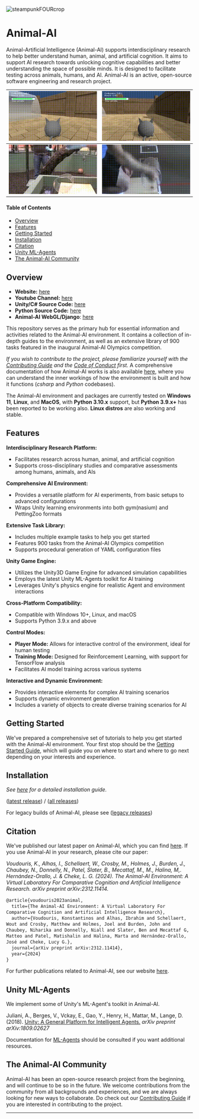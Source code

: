 ![steampunkFOURcrop](https://github.com/Kinds-of-Intelligence-CFI/animal-ai/assets/65875290/df798f4a-cb2c-416f-a150-093b9382a621)

# Animal-AI

Animal-Artificial Intelligence (Animal-AI) supports interdisciplinary research to help better understand human, animal, and artificial cognition. It aims to support AI research towards unlocking cognitive capabilities and better understanding the space of possible minds. It is designed to facilitate testing across animals, humans, and AI. Animal-AI is an active, open-source software engineering and research project.

| ![agent-cyl-fail](project/figs/agent-cyl-fail.gif) | ![agent-cyl-pass](project/figs/agent-cyl-pass.gif) |
|---|---|
| ![animal-cyl-fail](project/figs/animal-cyl-fail.gif) | ![animal-cyl-pass](project/figs/animal-cyl-pass.gif) |


#### Table of Contents

- [Overview](#overview)
- [Features](#features)
- [Getting Started](#getting-started)
- [Installation](#installation)
- [Citation](#citation)
- [Unity ML-Agents](#unity-ml-agents)
- [The Animal-AI Community](#the-animal-ai-community)


## Overview

- **Website:** [here](https://sites.google.com/csah.cam.ac.uk/animalai/)
- **Youtube Channel:** [here](https://www.youtube.com/@CFIKinds-Of-Intelligence/featured)
- **Unity/C# Source Code:** [here](https://github.com/Kinds-of-Intelligence-CFI/animal-ai-unity-project)
- **Python Source Code:** [here](https://github.com/Kinds-of-Intelligence-CFI/animal-ai-package)
- **Animal-AI WebGL/Django**: [here](https://github.com/Kinds-of-Intelligence-CFI/aaiwebgl-django)

This repository serves as the primary hub for essential information and activities related to the Animal-AI environment. It contains a collection of in-depth guides to the environment, as well as an extensive library of 900 tasks featured in the inaugural Animal-AI Olympics competition.

_If you wish to contribute to the project, please familiarize yourself with the [Contributing Guide](CONTRIBUTING.md) and the [Code of Conduct](CODE_OF_CONDUCT.md) first._ A comprehensive documentation of how Animal-AI works is also available [here](docs/Technical-Overview.md), where you can understand the inner workings of how the environment is built and how it functions (_csharp_ and _Python_ codebases).

The Animal-AI environment and packages are currently tested on **Windows 11**, **Linux**, and **MacOS**, with **Python 3.10.x** support, but **Python 3.9.x+** has been reported to be working also. **Linux distros** are also working and stable. 


## Features

**Interdisciplinary Research Platform:**
- Facilitates research across human, animal, and artificial cognition
- Supports cross-disciplinary studies and comparative assessments among humans, animals, and AIs

**Comprehensive AI Environment:**
- Provides a versatile platform for AI experiments, from basic setups to advanced configurations
- Wraps Unity learning environments into both gym(nasium) and PettingZoo formats

**Extensive Task Library:**
- Includes multiple example tasks to help you get started
- Features 900 tasks from the Animal-AI Olympics competition
- Supports procedural generation of YAML configuration files

**Unity Game Engine:**
- Utilizes the Unity3D Game Engine for advanced simulation capabilities
- Employs the latest Unity ML-Agents toolkit for AI training
- Leverages Unity's physics engine for realistic Agent and environment interactions

**Cross-Platform Compatibility:**
- Compatible with Windows 10+, Linux, and macOS
- Supports Python 3.9.x and above

**Control Modes:**
- **Player Mode:** Allows for interactive control of the environment, ideal for human testing
- **Training Mode:** Designed for Reinforcement Learning, with support for TensorFlow analysis
- Facilitates AI model training across various systems

**Interactive and Dynamic Environment:**
- Provides interactive elements for complex AI training scenarios
- Supports dynamic environment generation
- Includes a variety of objects to create diverse training scenarios for AI


## Getting Started

We've prepared a comprehensive set of tutorials to help you get started with the Animal-AI environment. Your first stop should be the [Getting Started Guide](/docs/gettingStarted/Getting-Started.md), which will guide you on where to start and where to go next depending on your interests and experience.


## Installation

*See [here](/docs/gettingStarted/Installation-Guide.md) for a detailed installation guide.*

([latest release](https://github.com/Kinds-of-Intelligence-CFI/animal-ai/releases/tag/v4.2.0)) / ([all releases](https://github.com/Kinds-of-Intelligence-CFI/animal-ai/releases))

For legacy builds of Animal-AI, please see ([legacy releases](/project/AAI-Versions-Archive.md))


## Citation

We've published our latest paper on Animal-AI, which you can find [here](https://arxiv.org/abs/2312.11414). If you use Animal-AI in your research, please cite our paper:

 _Voudouris, K., Alhas, I., Schellaert, W., Crosby, M., Holmes, J., Burden, J., Chaubey, N., Donnelly, N., Patel, Slater, B., Mecattaf, M., M., Halina, M,. Hernández-Orallo, J. & Cheke, L. G. (2024). The Animal-AI Environment: A Virtual Laboratory For Comparative Cognition and Artificial Intelligence Research. arXiv preprint arXiv:2312.11414._
```
@article{voudouris2023animal,
  title={The Animal-AI Environment: A Virtual Laboratory For Comparative Cognition and Artificial Intelligence Research},
  author={Voudouris, Konstantinos and Alhas, Ibrahim and Schellaert, Wout and Crosby, Matthew and Holmes, Joel and Burden, John and Chaubey, Niharika and Donnelly, Niall and Slater, Ben and Mecattaf G, Matteo and Patel, Matishalin and Halina, Marta and Hernández-Orallo, José and Cheke, Lucy G.},
  journal={arXiv preprint arXiv:2312.11414},
  year={2024}
}
```
For further publications related to Animal-AI, see our website [here](https://sites.google.com/csah.cam.ac.uk/animalai/resources).


## Unity ML-Agents

We implement some of Unity's ML-Agent's toolkit in Animal-AI.

Juliani, A., Berges, V., Vckay, E., Gao, Y., Henry, H., Mattar, M., Lange, D. (2018). [Unity: A General Platform for Intelligent Agents.](https://arxiv.org/abs/1809.02627) *arXiv preprint arXiv:1809.02627*

Documentation for [ML-Agents](https://github.com/Unity-Technologies/ml-agents) should be consulted if you want additional resources.


## The Animal-AI Community 

Animal-AI has been an open-source research project from the beginning, and will continue to be so in the future. We welcome contributions from the community from all backgrounds and experiences, and we are always looking for new ways to collaborate. Do check out our [Contributing Guide](CONTRIBUTING.md) if you are interested in contributing to the project. 

---
